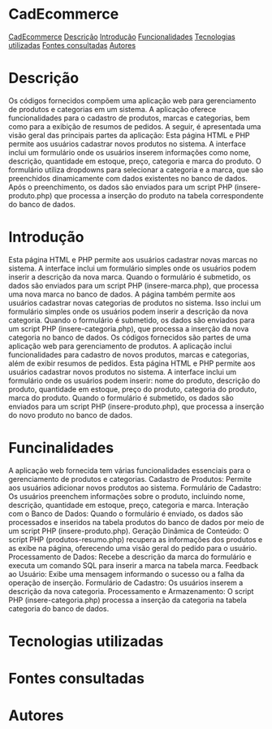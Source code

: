 # CadEcommerce

[CadEcommerce](#cadecommerce)
[Descrição](#descri%C3%A7%C3%A3o)
[Introdução](#introdu%C3%A7%C3%A3o)
[Funcionalidades](#funcinalidades)
[Tecnologias utilizadas](#tecnologias-utilizadas)
[Fontes consultadas](#fontes-consultadas)
[Autores](#autores)



# Descrição
Os códigos fornecidos compõem uma aplicação web para gerenciamento de produtos e categorias em um sistema. A aplicação oferece funcionalidades para o cadastro de produtos, marcas e categorias, bem como para a exibição de resumos de pedidos. A seguir, é apresentada uma visão geral das principais partes da aplicação:
Esta página HTML e PHP permite aos usuários cadastrar novos produtos no sistema. A interface inclui um formulário onde os usuários inserem informações como nome, descrição, quantidade em estoque, preço, categoria e marca do produto. O formulário utiliza dropdowns para selecionar a categoria e a marca, que são preenchidos dinamicamente com dados existentes no banco de dados. Após o preenchimento, os dados são enviados para um script PHP (insere-produto.php) que processa a inserção do produto na tabela correspondente do banco de dados.
# Introdução
Esta página HTML e PHP permite aos usuários cadastrar novas marcas no sistema. A interface inclui um formulário simples onde os usuários podem inserir a descrição da nova marca. Quando o formulário é submetido, os dados são enviados para um script PHP (insere-marca.php), que processa uma nova marca no banco de dados.
A página também permite aos usuários cadastrar novas categorias de produtos no sistema. Isso inclui um formulário simples onde os usuários podem inserir a descrição da nova categoria. Quando o formulário é submetido, os dados são enviados para um script PHP (insere-categoria.php), que processa a inserção da nova categoria no banco de dados.
Os códigos fornecidos são partes de uma aplicação web para gerenciamento de produtos. A aplicação inclui funcionalidades para cadastro de novos produtos, marcas e categorias, além de exibir resumos de pedidos. Esta página HTML e PHP permite aos usuários cadastrar novos produtos no sistema. A interface inclui um formulário onde os usuários podem inserir:
nome do produto, descrição do produto, quantidade em estoque, preço do produto, categoria do produto, marca do produto. Quando o formulário é submetido, os dados são enviados para um script PHP (insere-produto.php), que processa a inserção do novo produto no banco de dados.

# Funcinalidades
A aplicação web fornecida tem várias funcionalidades essenciais para o gerenciamento de produtos e categorias. 
Cadastro de Produtos: Permite aos usuários adicionar novos produtos ao sistema.
Formulário de Cadastro: Os usuários preenchem informações sobre o produto, incluindo nome, descrição, quantidade em estoque, preço, categoria e marca.
Interação com o Banco de Dados: Quando o formulário é enviado, os dados são processados e inseridos na tabela produtos do banco de dados por meio de um script PHP (insere-produto.php).
Geração Dinâmica de Conteúdo: O script PHP (produtos-resumo.php) recupera as informações dos produtos e as exibe na página, oferecendo uma visão geral do pedido para o usuário.
Processamento de Dados: Recebe a descrição da marca do formulário e executa um comando SQL para inserir a marca na tabela marca.
Feedback ao Usuário: Exibe uma mensagem informando o sucesso ou a falha da operação de inserção.
Formulário de Cadastro: Os usuários inserem a descrição da nova categoria.
Processamento e Armazenamento: O script PHP (insere-categoria.php) processa a inserção da categoria na tabela categoria do banco de dados.
# Tecnologias utilizadas
# Fontes consultadas
# Autores